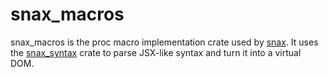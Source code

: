 # snax_macros
snax_macros is the proc macro implementation crate used by [snax][snax]. It uses the [snax_syntax][snax_syntax] crate to parse JSX-like syntax and turn it into a virtual DOM.

[snax]: https://crates.io/crates/snax
[snax_syntax]: https://crates.io/crates/snax_syntax